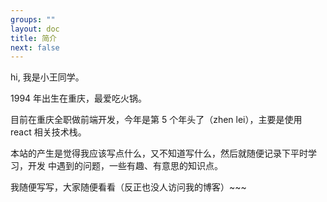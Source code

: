 ```yaml
---
groups: ""
layout: doc
title: 简介
next: false
---
```


hi, 我是小王同学。

1994 年出生在重庆，最爱吃火锅。

目前在重庆全职做前端开发，今年是第 5 个年头了（zhen lei），主要是使用 react 相关技术栈。

本站的产生是觉得我应该写点什么，又不知道写什么，然后就随便记录下平时学习，开发
中遇到的问题，一些有趣、有意思的知识点。

我随便写写，大家随便看看（反正也没人访问我的博客）~~~
